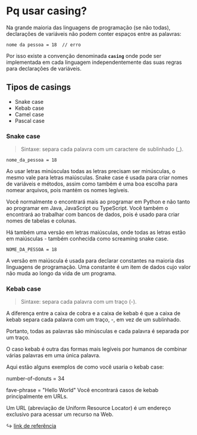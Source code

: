 # Pq usar casing?

Na grande maioria das linguagens de programação (se não todas), declarações de variáveis não podem conter espaços entre as palavras:

    nome da pessoa = 18  // erro
    
Por isso existe a convenção denominada **`casing`** onde pode ser implementada em cada linguagem independentemente das suas regras para declarações de variáveis.

## Tipos de casings

- Snake case
- Kebab case
- Camel case
- Pascal case

### Snake case

> Sintaxe: separa cada palavra com um caractere de sublinhado (_).

    nome_da_pessoa = 18

Ao usar letras minúsculas todas as letras precisam ser minúsculas, o mesmo vale para letras maiúsculas.
Snake case é usada para criar nomes de variáveis e métodos, assim como também é uma boa escolha para nomear arquivos, pois mantém os nomes legíveis.

Você normalmente o encontrará mais ao programar em Python e não tanto ao programar em Java, JavaScript ou TypeScript.
Você também o encontrará ao trabalhar com bancos de dados, pois é usado para criar nomes de tabelas e colunas.

Há também uma versão em letras maiúsculas, onde todas as letras estão em maiúsculas - também conhecida como screaming snake case.

    NOME_DA_PESSOA = 18

A versão em maiúscula é usada para declarar constantes na maioria das linguagens de programação. Uma constante é um item de dados cujo valor não muda ao longo da vida de um programa.

### Kebab case

> Sintaxe: separa cada palavra com um traço (-).

A diferença entre a caixa de cobra e a caixa de kebab é que a caixa de kebab separa cada palavra com um traço, -, em vez de um sublinhado.

Portanto, todas as palavras são minúsculas e cada palavra é separada por um traço.

O caso kebab é outra das formas mais legíveis por humanos de combinar várias palavras em uma única palavra.

Aqui estão alguns exemplos de como você usaria o kebab case:

number-of-donuts = 34

fave-phrase = "Hello World"
Você encontrará casos de kebab principalmente em URLs.

Um URL (abreviação de Uniform Resource Locator) é um endereço exclusivo para acessar um recurso na Web.

:arrow_right_hook: [link de referência](https://www.freecodecamp.org/news/snake-case-vs-camel-case-vs-pascal-case-vs-kebab-case-whats-the-difference)

